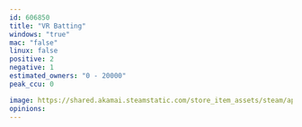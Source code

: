 ```yaml
---
id: 606850
title: "VR Batting"
windows: "true"
mac: "false"
linux: false
positive: 2
negative: 1
estimated_owners: "0 - 20000"
peak_ccu: 0

image: https://shared.akamai.steamstatic.com/store_item_assets/steam/apps/606850/header.jpg?t=1494602494
opinions:
---
```

